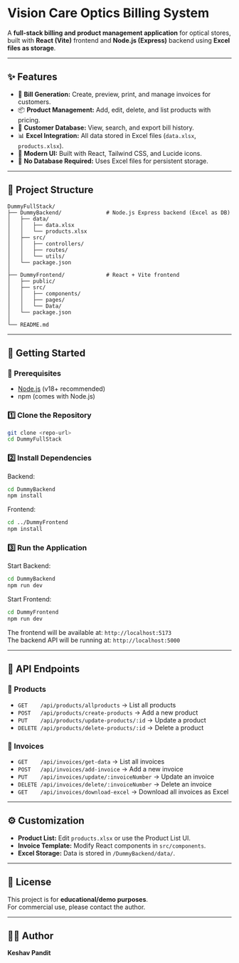 # Vision Care Optics Billing System

A **full-stack billing and product management application** for optical stores, built with **React (Vite)** frontend and **Node.js (Express)** backend using **Excel files as storage**.

---

## ✨ Features

- 🧾 **Bill Generation:** Create, preview, print, and manage invoices for customers.  
- 📦 **Product Management:** Add, edit, delete, and list products with pricing.  
- 👥 **Customer Database:** View, search, and export bill history.  
- 📊 **Excel Integration:** All data stored in Excel files (`data.xlsx`, `products.xlsx`).  
- 🎨 **Modern UI:** Built with React, Tailwind CSS, and Lucide icons.  
- 💾 **No Database Required:** Uses Excel files for persistent storage.  

---

## 📂 Project Structure

```
DummyFullStack/
├── DummyBackend/              # Node.js Express backend (Excel as DB)
│   ├── data/
│   │   ├── data.xlsx
│   │   └── products.xlsx
│   ├── src/
│   │   ├── controllers/
│   │   ├── routes/
│   │   └── utils/
│   └── package.json
│
├── DummyFrontend/             # React + Vite frontend
│   ├── public/
│   ├── src/
│   │   ├── components/
│   │   ├── pages/
│   │   └── Data/
│   └── package.json
│
└── README.md
```

---

## 🚀 Getting Started

### 📌 Prerequisites

- [Node.js](https://nodejs.org/) (v18+ recommended)  
- npm (comes with Node.js)  

### 1️⃣ Clone the Repository

```sh
git clone <repo-url>
cd DummyFullStack
```

### 2️⃣ Install Dependencies

Backend:
```sh
cd DummyBackend
npm install
```

Frontend:
```sh
cd ../DummyFrontend
npm install
```

### 3️⃣ Run the Application

Start Backend:
```sh
cd DummyBackend
npm run dev
```

Start Frontend:
```sh
cd DummyFrontend
npm run dev
```

The frontend will be available at: `http://localhost:5173`  
The backend API will be running at: `http://localhost:5000`  

---

## 📡 API Endpoints

### 🔹 Products
- `GET    /api/products/allproducts` → List all products  
- `POST   /api/products/create-products` → Add a new product  
- `PUT    /api/products/update-products/:id` → Update a product  
- `DELETE /api/products/delete-products/:id` → Delete a product  

### 🔹 Invoices
- `GET    /api/invoices/get-data` → List all invoices  
- `POST   /api/invoices/add-invoice` → Add a new invoice  
- `PUT    /api/invoices/update/:invoiceNumber` → Update an invoice  
- `DELETE /api/invoices/delete/:invoiceNumber` → Delete an invoice  
- `GET    /api/invoices/download-excel` → Download all invoices as Excel  

---

## ⚙️ Customization

- **Product List:** Edit `products.xlsx` or use the Product List UI.  
- **Invoice Template:** Modify React components in `src/components`.  
- **Excel Storage:** Data is stored in `/DummyBackend/data/`.  

---

## 📜 License

This project is for **educational/demo purposes**.  
For commercial use, please contact the author.  

---

## 👨‍💻 Author

**Keshav Pandit**
